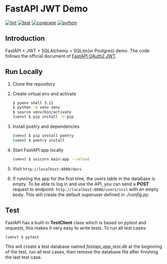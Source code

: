 # FastAPI JWT Demo

<!-- markdownlint-disable -->
[![lint](https://github.com/Redevil10/fastapi-jwt/actions/workflows/lint.yaml/badge.svg)](https://github.com/Redevil10/fastapi-jwt/actions/workflows/lint.yaml)
[![test](https://github.com/Redevil10/fastapi-jwt/actions/workflows/test.yaml/badge.svg)](https://github.com/Redevil10/fastapi-jwt/actions/workflows/test.yaml)
[![coverage](https://img.shields.io/endpoint?url=https://gist.githubusercontent.com/Redevil10/426778eefb0a2907ee258ec5ff7c5960/raw/covbadge.json)](https://github.com/Redevil10/fastapi-jwt/actions/workflows/test.yaml)
[![python](https://img.shields.io/badge/python-3.10%20%7C%20_3.11-blue)](https://github.com/Redevil10/fastapi-jwt/actions/workflows/test.yaml)
<!-- markdownlint-restore -->

## Introduction
FastAPI + JWT + SQLAlchemy + SQLite(or Postgres) demo.
The code follows the official document of [FastAPI OAuth2 JWT](https://fastapi.tiangolo.com/tutorial/security/oauth2-jwt/).


## Run Locally
1. Clone the repository

2. Create virtual env and activate
   ```bash
   $ pyenv shell 3.11
   $ python -m venv venv
   $ source venv/bin/activate
   (venv) $ pip install -U pip
   ```
3. Install poetry and dependencies
   ```bash
   (venv) $ pip install poetry
   (venv) $ poetry install
   ```
4. Start FastAPI app locally
    ```bash
    (venv) $ uvicorn main:app --reload
    ```
5. Visit `http://localhost:8000/docs`

6. If running the app for the first time, the *users* table in the database is empty. To be able to log in and use the API, you can send a **POST** request to endpoint:
 `http://localhost:8000/users/init` with an empty body. This will create the default superuser defined in *./config.py*.


## Test
FastAPI has a built-in **TestClient** class which is based on *pytest* and *requests*, this makes it very easy to write tests.
To run all test cases:
```bash
(venv) $ pytest
```
This will create a test database named *fastapi_app_test.db* at the beginning of the test, run all test cases, then remove the database file after finishing the last test case.
